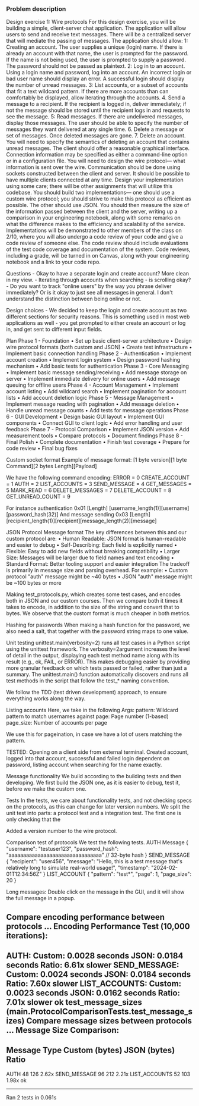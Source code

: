 ### Problem description
Design exercise 1: Wire protocols
For this design exercise, you will be building a simple, client-server chat application. The application will allow users to send and receive text messages. There will be a centralized server that will mediate the passing of messages. The application should allow:
1: Creating an account. The user supplies a unique (login) name. If there is already an account with that name, the user is prompted for the password. If the name is not being used, the user is prompted to supply a password. The password should not be passed as plaintext.
2: Log in to an account. Using a login name and password, log into an account. An incorrect login or bad user name should display an error. A successful login should display the number of unread messages.
3: List accounts, or a subset of accounts that fit a text wildcard pattern. If there are more accounts than can comfortably be displayed, allow iterating through the accounts.
4. Send a message to a recipient. If the recipient is logged in, deliver immediately; if not the message should be stored until the recipient logs in and requests to see the message.
5: Read messages. If there are undelivered messages, display those messages. The user should be able to specify the number of messages they want delivered at any single time.
6. Delete a message or set of messages. Once deleted messages are gone.
7. Delete an account. You will need to specify the semantics of deleting an account that contains unread messages.
The client should offer a reasonable graphical interface. Connection information may be specified as either a command-line option or in a configuration file.
You will need to design the wire protocol— what information is sent over the wire. Communication should be done using sockets constructed between the client and server. It should be possible to have multiple clients connected at any time. Design your implementation using some care; there will be other assignments that will utilize this codebase.
You should build two implementations— one should use a custom wire protocol; you should strive to make this protocol as efficient as possible. The other should use JSON. You should then measure the size of the information passed between the client and the server, writing up a comparison in your engineering notebook, along with some remarks on what the difference makes to the efficiency and scalability of the service.
Implementations will be demonstrated to other members of the class on 2/10, where you will also undergo a code review of your code and give a code review of someone else. The code review should include evaluations of the test code coverage and documentation of the system. Code reviews, including a grade, will be turned in on Canvas, along with your engineering notebook and a link to your code repo.

Questions
	- Okay to have a separate login and create account? More clean in my view.
	- Iterating through accounts when searching - is scrolling okay?
	- Do you want to track "online users" by the way you phrase deliver immediately? Or is it okay to just see all messages in general. I don't understand the distinction between being online or not.


Design choices
	- We decided to keep the login and create account as two different sections for security reasons. This is something used in most web applications as well - you get prompted to either create an account or log in, and get sent to different input fields.


Plan
Phase 1 - Foundation 
	• Set up basic client-server architecture
	• Design wire protocol formats (both custom and JSON)
	• Create test infrastructure
	• Implement basic connection handling
Phase 2 - Authentication 
	• Implement account creation
	• Implement login system
	• Design password hashing mechanism
	• Add basic tests for authentication
Phase 3 - Core Messaging 
	• Implement basic message sending/receiving
	• Add message storage on server
	• Implement immediate delivery for online users
	• Add message queuing for offline users
Phase 4 - Account Management 
	• Implement account listing
	• Add wildcard search
	• Implement pagination for account lists
	• Add account deletion logic
Phase 5 - Message Management 
	• Implement message reading with pagination
	• Add message deletion
	• Handle unread message counts
	• Add tests for message operations
Phase 6 - GUI Development 
	• Design basic GUI layout
	• Implement GUI components
	• Connect GUI to client logic
	• Add error handling and user feedback
Phase 7 - Protocol Comparison 
	• Implement JSON version
	• Add measurement tools
	• Compare protocols
	• Document findings
Phase 8 - Final Polish 
	• Complete documentation
	• Finish test coverage
	• Prepare for code review
	• Final bug fixes


Custom socket format
Example of message format:
[1 byte version][1 byte Command][2 bytes Length][Payload]

We have the following command encoding:
    ERROR = 0
    CREATE_ACCOUNT = 1
    AUTH = 2
    LIST_ACCOUNTS = 3
    SEND_MESSAGE = 4
    GET_MESSAGES = 5
    MARK_READ = 6
    DELETE_MESSAGES = 7
    DELETE_ACCOUNT = 8
    GET_UNREAD_COUNT = 9

For instance authentication
0x01 [Length] [username_length(1)][username][password_hash(32)]
And message sending
0x03 [Length] [recipient_length(1)][recipient][message_length(2)][message]


JSON Protocol Message format
The key differences between this and our custom protocol are:
	• Human Readable: JSON format is human-readable and easier to debug
	• Self-Describing: Each field is explicitly named
	• Flexible: Easy to add new fields without breaking compatibility
	• Larger Size: Messages will be larger due to field names and text encoding
	• Standard Format: Better tooling support and easier integration
The tradeoff is primarily in message size and parsing overhead. For example:
	• Custom protocol "auth" message might be ~40 bytes
	• JSON "auth" message might be ~100 bytes or more


Making test_protocols.py, which creates some test cases, and encodes both in JSON and our custom courses. Then we compare both it times it takes to encode, in addition to the size of the string and convert that to bytes. We observe that the custom format is much cheaper in both metrics.

Hashing for passwords
When making a hash function for the password, we also need a salt, that together with the password string maps to one value.

Unit testing
unittest.main(verbosity=2) runs all test cases in a Python script using the unittest framework. The verbosity=2argument increases the level of detail in the output, displaying each test method name along with its result (e.g., ok, FAIL, or ERROR). This makes debugging easier by providing more granular feedback on which tests passed or failed, rather than just a summary. The unittest.main() function automatically discovers and runs all test methods in the script that follow the test_* naming convention.

We follow the TDD (test driven development) approach, to ensure everything works along the way.


Listing accounts
Here, we take in the following Args:
            pattern: Wildcard pattern to match usernames against
            page: Page number (1-based)
            page_size: Number of accounts per page

We use this for pageination, in case we have a lot of users matching the pattern.


TESTED:
Opening on a client side from external terminal. Created account, logged into that account, successful and failed login dependent on password, listing account when searching for the name exactly.


Message functionality
We build according to the building tests and then developing. We first build the JSON one, as it is easier to debug, test it, before we make the custom one.



Tests
In the tests, we care about functionality tests, and not checking specs on the protocols, as this can change for later version numbers. We split the unit test into parts: a protocol test and a integration test. The first one is only checking that the 

Added a version number to the wire protocol.


Comparison test of protocols
We test the following tests.
AUTH Message
{
    "username": "testuser123",
    "password_hash": "aaaaaaaaaaaaaaaaaaaaaaaaaaaaaaaa"  // 32-byte hash
}
SEND_MESSAGE
{
    "recipient": "user456",
    "message": "Hello, this is a test message that's relatively long to simulate real-world usage!",
    "timestamp": "2024-02-01T12:34:56Z"
}
LIST_ACCOUNT
{
    "pattern": "test*",
    "page": 1,
    "page_size": 20
}


Long messages: Double click on the message in the GUI, and it will show the full message in a popup.



Compare encoding performance between protocols ... 
Encoding Performance Test (10,000 iterations):
------------------------------------------------------------
AUTH:
  Custom: 0.0028 seconds
  JSON:   0.0184 seconds
  Ratio:  6.61x slower
SEND_MESSAGE:
  Custom: 0.0024 seconds
  JSON:   0.0184 seconds
  Ratio:  7.60x slower
LIST_ACCOUNTS:
  Custom: 0.0023 seconds
  JSON:   0.0162 seconds
  Ratio:  7.01x slower
ok
test_message_sizes (__main__.ProtocolComparisonTests.test_message_sizes)
Compare message sizes between protocols ... 
Message Size Comparison:
------------------------------------------------------------
Message Type         Custom (bytes)  JSON (bytes)    Ratio     
------------------------------------------------------------
AUTH                 48              126             2.62x
SEND_MESSAGE         96              212             2.21x
LIST_ACCOUNTS        52              103             1.98x
ok

----------------------------------------------------------------------
Ran 2 tests in 0.061s

